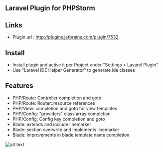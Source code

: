 Laravel Plugin for PHPStorm
-------------

## Links
 * Plugin url : http://plugins.jetbrains.com/plugin/7532

## Install
 * Install plugin and active it per Project under "Settings > Lavarel Plugin"
 * Use "Laravel IDE Helper Generator" to generate ide classes

## Features
 * PHP/Route: Controller completion and goto
 * PHP/Route: Router::resource references
 * PHP/View: completion and goto for view templates
 * PHP/Config: "providers" class array completion
 * PHP/Config: Config key completion and goto
 * Blade: extends and include linemarker
 * Blade: section overwrite and implements linemarker
 * Blade: Improvements in blade template name completion

![alt text](http://plugins.jetbrains.com/files/7532/screenshot_14670.png)


